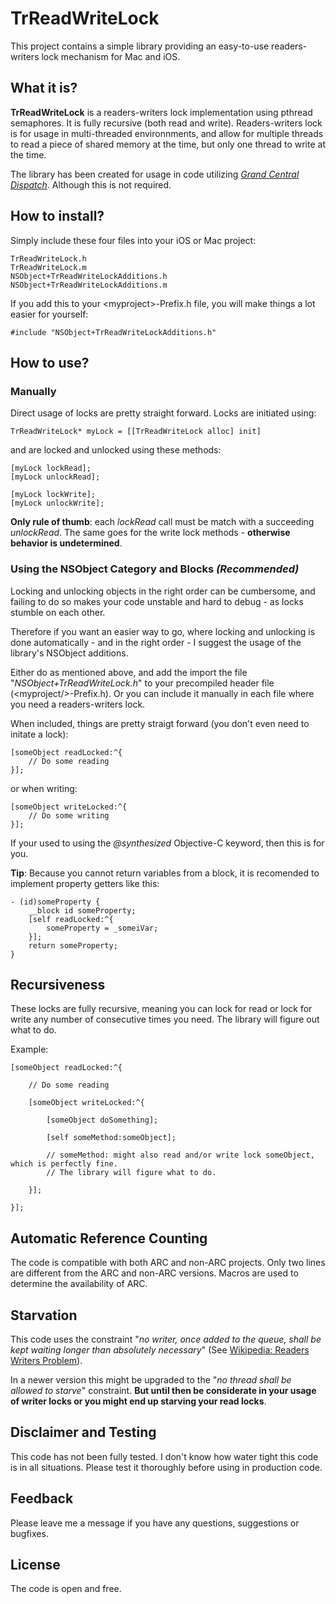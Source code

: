 # TrReadWriteLock

This project contains a simple library providing an easy-to-use readers-writers lock mechanism for Mac and iOS.

## What it is?
**TrReadWriteLock** is a readers-writers lock implementation using pthread semaphores. It is fully recursive (both read and write). Readers-writers lock is for usage in multi-threaded environnments, and allow for multiple threads to read a piece of shared memory at the time, but only one thread to write at the time.

The library has been created for usage in code utilizing *[Grand Central Dispatch](http://en.wikipedia.org/wiki/Grand_Central_Dispatch)*. Although this is not required.

## How to install?

Simply include these four files into your iOS or Mac project:

    TrReadWriteLock.h
    TrReadWriteLock.m
    NSObject+TrReadWriteLockAdditions.h
    NSObject+TrReadWriteLockAdditions.m

If you add this to your \<myproject\>-Prefix.h file, you will make things a lot easier for yourself:

    #include "NSObject+TrReadWriteLockAdditions.h"

## How to use?

### Manually

Direct usage of locks are pretty straight forward. Locks are initiated using:

    TrReadWriteLock* myLock = [[TrReadWriteLock alloc] init]

and are locked and unlocked using these methods:

    [myLock lockRead];
    [myLock unlockRead];
    
    [myLock lockWrite];
    [myLock unlockWrite];

**Only rule of thumb**: each *lockRead* call must be match with a succeeding *unlockRead*. The same goes for the write lock methods - **otherwise behavior is undetermined**.

### Using the NSObject Category and Blocks *(Recommended)*

Locking and unlocking objects in the right order can be cumbersome, and failing to do so makes your code unstable and hard to debug - as locks stumble on each other.

Therefore if you want an easier way to go, where locking and unlocking is done automatically - and in the right order - I suggest the usage of the library's NSObject additions.

Either do as mentioned above, and add the import the file "*NSObject+TrReadWriteLock.h*" to your precompiled header file (\<myproject/>-Prefix.h). Or you can include it manually in each file where you need a readers-writers lock.

When included, things are pretty straigt forward (you don't even need to initate a lock):

    [someObject readLocked:^{
    	// Do some reading
    }];

or when writing:

    [someObject writeLocked:^{
        // Do some writing
    }];
    

If your used to using the *@synthesized* Objective-C keyword, then this is for you.

**Tip**: Because you cannot return variables from a block, it is recomended to implement property getters like this:

    - (id)someProperty {
        __block id someProperty;
        [self readLocked:^{
            someProperty = _someiVar;
        }];
        return someProperty;
    }

## Recursiveness

These locks are fully recursive, meaning you can lock for read or lock for write any number of consecutive times you need. The library will figure out what to do.

Example:

    [someObject readLocked:^{
    	
    	// Do some reading
    	
    	[someObject writeLocked:^{
    		
    		[someObject doSomething];
    		
	    	[self someMethod:someObject];
	    	
	    	// someMethod: might also read and/or write lock someObject, which is perfectly fine.
	    	// The library will figure what to do.
	    	
    	}];
    	
    }];

## Automatic Reference Counting

The code is compatible with both ARC and non-ARC projects. Only two lines are different from the ARC and non-ARC versions. Macros are used to determine the availability of ARC.

## Starvation

This code uses the constraint "*no writer, once added to the queue, shall be kept waiting longer than absolutely necessary*" (See [Wikipedia: Readers Writers Problem](http://en.wikipedia.org/wiki/Readers-writers_problem)).

In a newer version this might be upgraded to the "*no thread shall be allowed to starve*" constraint. **But until then be considerate in your usage of writer locks or you might end up starving your read locks**. 

## Disclaimer and Testing

This code has not been fully tested. I don't know how water tight this code is in all situations. Please test it thoroughly before using in production code.

## Feedback

Please leave me a message if you have any questions, suggestions or bugfixes.

## License

The code is open and free.